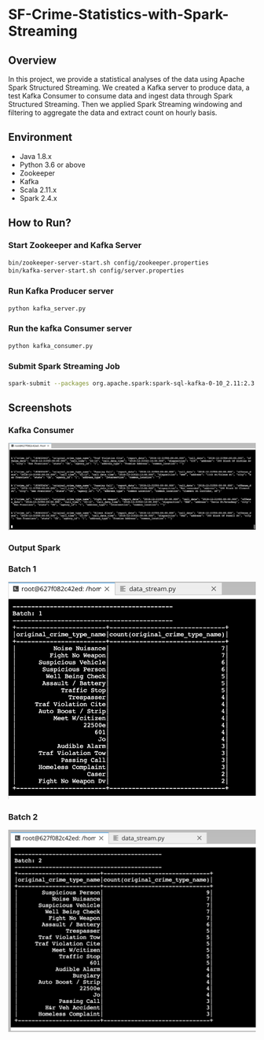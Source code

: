 # SF-Crime-Statistics-with-Spark-Streaming

## Overview

In this project, we provide a statistical analyses of the data using Apache Spark Structured Streaming. We created a Kafka server to produce data, a test Kafka Consumer to consume data and ingest data through Spark Structured Streaming. Then we applied Spark Streaming windowing and filtering to aggregate the data and extract count on hourly basis.

## Environment

- Java 1.8.x
- Python 3.6 or above
- Zookeeper
- Kafka
- Scala 2.11.x
- Spark 2.4.x

## How to Run?

### Start Zookeeper and Kafka Server

```bash
bin/zookeeper-server-start.sh config/zookeeper.properties
bin/kafka-server-start.sh config/server.properties
```

### Run Kafka Producer server

```bash
python kafka_server.py
```

### Run the kafka Consumer server

```bash
python kafka_consumer.py
```

### Submit Spark Streaming Job

```bash
spark-submit --packages org.apache.spark:spark-sql-kafka-0-10_2.11:2.3.4 --master local[*] data_stream.py
```

## Screenshots

### Kafka Consumer

<img src="https://github.com/Waelson/SF-Crime-Statistics-with-Spark-Streaming/blob/main/images/messages_produced.png">

### Output Spark

### Batch 1

<img src="https://github.com/Waelson/SF-Crime-Statistics-with-Spark-Streaming/blob/main/images/batch1.png">

### Batch 2

<img src="https://github.com/Waelson/SF-Crime-Statistics-with-Spark-Streaming/blob/main/images/batch2.png">
